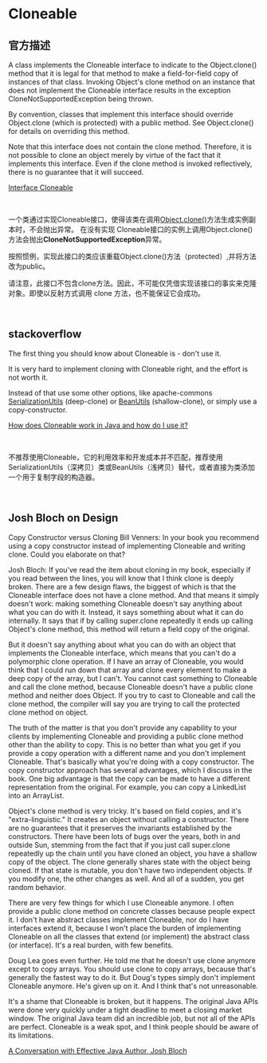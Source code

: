 # Cloneable


## 官方描述

A class implements the Cloneable interface to indicate to the Object.clone() method that it is legal for that method to make a field-for-field copy of instances of that class.
Invoking Object's clone method on an instance that does not implement the Cloneable interface results in the exception CloneNotSupportedException being thrown.

By convention, classes that implement this interface should override Object.clone (which is protected) with a public method. See Object.clone() for details on overriding this method.

Note that this interface does not contain the clone method. Therefore, it is not possible to clone an object merely by virtue of the fact that it implements this interface. 
Even if the clone method is invoked reflectively, there is no guarantee that it will succeed.

[Interface Cloneable](https://docs.oracle.com/javase/8/docs/api/java/lang/Cloneable.html)

<br>

一个类通过实现Cloneable接口，使得该类在调用[Object.clone()](https://docs.oracle.com/javase/8/docs/api/java/lang/Object.html#clone--)方法生成实例副本时，不会抛出异常。
在没有实现 Cloneable接口的实例上调用Object.clone()方法会抛出**CloneNotSupportedException**异常。

按照惯例，实现此接口的类应该重载Object.clone()方法（protected）,并将方法改为public。

请注意，此接口不包含clone方法。因此，不可能仅凭借实现该接口的事实来克隆对象。即使以反射方式调用 clone 方法，也不能保证它会成功。


<br>

## stackoverflow

The first thing you should know about Cloneable is - don't use it.

It is very hard to implement cloning with Cloneable right, and the effort is not worth it.

Instead of that use some other options, like apache-commons [SerializationUtils](https://commons.apache.org/proper/commons-lang/javadocs/api-3.4/org/apache/commons/lang3/SerializationUtils.html) (deep-clone) 
or [BeanUtils](https://commons.apache.org/proper/commons-beanutils/) (shallow-clone), or simply use a copy-constructor.

[How does Cloneable work in Java and how do I use it?](https://stackoverflow.com/questions/4081858/how-does-cloneable-work-in-java-and-how-do-i-use-it)


<br>




不推荐使用Cloneable，它的利用效率和开发成本并不匹配，推荐使用SerializationUtils（深拷贝）类或BeanUtils（浅拷贝）替代，或者直接为类添加一个用于复制字段的构造器。


<br>

## Josh Bloch on Design

Copy Constructor versus Cloning
Bill Venners: In your book you recommend using a copy constructor instead of implementing Cloneable and writing clone. Could you elaborate on that?

Josh Bloch: If you've read the item about cloning in my book, especially if you read between the lines, you will know that I think clone is deeply broken. 
There are a few design flaws, the biggest of which is that the Cloneable interface does not have a clone method. 
And that means it simply doesn't work: making something Cloneable doesn't say anything about what you can do with it. Instead, it says something about what it can do internally. 
It says that if by calling super.clone repeatedly it ends up calling Object's clone method, this method will return a field copy of the original.

But it doesn't say anything about what you can do with an object that implements the Cloneable interface, which means that you can't do a polymorphic clone operation. 
If I have an array of Cloneable, you would think that I could run down that array and clone every element to make a deep copy of the array, but I can't. 
You cannot cast something to Cloneable and call the clone method, because Cloneable doesn't have a public clone method and neither does Object. 
If you try to cast to Cloneable and call the clone method, the compiler will say you are trying to call the protected clone method on object.

The truth of the matter is that you don't provide any capability to your clients by implementing Cloneable and providing a public clone method other than the ability to copy. 
This is no better than what you get if you provide a copy operation with a different name and you don't implement Cloneable. That's basically what you're doing with a copy constructor. 
The copy constructor approach has several advantages, which I discuss in the book. One big advantage is that the copy can be made to have a different representation from the original. 
For example, you can copy a LinkedList into an ArrayList.

Object's clone method is very tricky. It's based on field copies, and it's "extra-linguistic." It creates an object without calling a constructor. 
There are no guarantees that it preserves the invariants established by the constructors. There have been lots of bugs over the years, 
both in and outside Sun, stemming from the fact that if you just call super.clone repeatedly up the chain until you have cloned an object, 
you have a shallow copy of the object. The clone generally shares state with the object being cloned. If that state is mutable, you don't have two independent objects. 
If you modify one, the other changes as well. And all of a sudden, you get random behavior.

There are very few things for which I use Cloneable anymore. I often provide a public clone method on concrete classes because people expect it. 
I don't have abstract classes implement Cloneable, nor do I have interfaces extend it, 
because I won't place the burden of implementing Cloneable on all the classes that extend (or implement) the abstract class (or interface). It's a real burden, with few benefits.

Doug Lea goes even further. He told me that he doesn't use clone anymore except to copy arrays. 
You should use clone to copy arrays, because that's generally the fastest way to do it. But Doug's types simply don't implement Cloneable anymore. 
He's given up on it. And I think that's not unreasonable.

It's a shame that Cloneable is broken, but it happens. The original Java APIs were done very quickly under a tight deadline to meet a closing market window. 
The original Java team did an incredible job, but not all of the APIs are perfect. Cloneable is a weak spot, and I think people should be aware of its limitations.

[A Conversation with Effective Java Author, Josh Bloch](https://www.artima.com/articles/josh-bloch-on-design#part13)